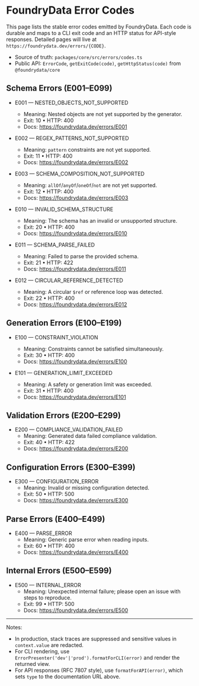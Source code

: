 # FoundryData Error Codes

This page lists the stable error codes emitted by FoundryData. Each code is durable and maps to a CLI exit code and an HTTP status for API-style responses. Detailed pages will live at `https://foundrydata.dev/errors/{CODE}`.

- Source of truth: `packages/core/src/errors/codes.ts`
- Public API: `ErrorCode`, `getExitCode(code)`, `getHttpStatus(code)` from `@foundrydata/core`

## Schema Errors (E001–E099)

- E001 — NESTED_OBJECTS_NOT_SUPPORTED
  - Meaning: Nested objects are not yet supported by the generator.
  - Exit: 10 • HTTP: 400
  - Docs: https://foundrydata.dev/errors/E001

- E002 — REGEX_PATTERNS_NOT_SUPPORTED
  - Meaning: `pattern` constraints are not yet supported.
  - Exit: 11 • HTTP: 400
  - Docs: https://foundrydata.dev/errors/E002

- E003 — SCHEMA_COMPOSITION_NOT_SUPPORTED
  - Meaning: `allOf`/`anyOf`/`oneOf`/`not` are not yet supported.
  - Exit: 12 • HTTP: 400
  - Docs: https://foundrydata.dev/errors/E003

- E010 — INVALID_SCHEMA_STRUCTURE
  - Meaning: The schema has an invalid or unsupported structure.
  - Exit: 20 • HTTP: 400
  - Docs: https://foundrydata.dev/errors/E010

- E011 — SCHEMA_PARSE_FAILED
  - Meaning: Failed to parse the provided schema.
  - Exit: 21 • HTTP: 422
  - Docs: https://foundrydata.dev/errors/E011

- E012 — CIRCULAR_REFERENCE_DETECTED
  - Meaning: A circular `$ref` or reference loop was detected.
  - Exit: 22 • HTTP: 400
  - Docs: https://foundrydata.dev/errors/E012

## Generation Errors (E100–E199)

- E100 — CONSTRAINT_VIOLATION
  - Meaning: Constraints cannot be satisfied simultaneously.
  - Exit: 30 • HTTP: 400
  - Docs: https://foundrydata.dev/errors/E100

- E101 — GENERATION_LIMIT_EXCEEDED
  - Meaning: A safety or generation limit was exceeded.
  - Exit: 31 • HTTP: 400
  - Docs: https://foundrydata.dev/errors/E101

## Validation Errors (E200–E299)

- E200 — COMPLIANCE_VALIDATION_FAILED
  - Meaning: Generated data failed compliance validation.
  - Exit: 40 • HTTP: 422
  - Docs: https://foundrydata.dev/errors/E200

## Configuration Errors (E300–E399)

- E300 — CONFIGURATION_ERROR
  - Meaning: Invalid or missing configuration detected.
  - Exit: 50 • HTTP: 500
  - Docs: https://foundrydata.dev/errors/E300

## Parse Errors (E400–E499)

- E400 — PARSE_ERROR
  - Meaning: Generic parse error when reading inputs.
  - Exit: 60 • HTTP: 400
  - Docs: https://foundrydata.dev/errors/E400

## Internal Errors (E500–E599)

- E500 — INTERNAL_ERROR
  - Meaning: Unexpected internal failure; please open an issue with steps to reproduce.
  - Exit: 99 • HTTP: 500
  - Docs: https://foundrydata.dev/errors/E500

---

Notes:
- In production, stack traces are suppressed and sensitive values in `context.value` are redacted.
- For CLI rendering, use `ErrorPresenter('dev'|'prod').formatForCLI(error)` and render the returned view.
- For API responses (RFC 7807 style), use `formatForAPI(error)`, which sets `type` to the documentation URL above.

